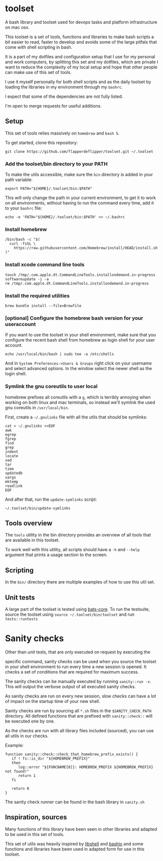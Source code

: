 # toolset

A bash library and toolset used for devops tasks and platform infrastructure on
mac osx.

This toolset is a set of tools, functions and libraries to make bash scripts a bit easier to
read, faster to develop and avoids some of the large pitfals that come with shell
scripting in bash.

It is a part of my dotfiles and configuration setup that I use for my personal and work computers, 
by splitting this set and my dotfiles, which are private I want to reduce the complexity of my local setup 
and hope that other people can make use of this set of tools.

I use it myself personally for both shell scripts and as the daily toolset by loading the
libraries in my environment through my `bashrc`.

I expect that some of the dependencies are not fully listed.

I'm open to merge requests for useful additions.

## Setup

This set of tools relies massively on `homebrew` and `bash 5`.

To get started, clone this repository:

```
git clone https://github.com/flapperdeflipper/toolset.git ~/.toolset
```

### Add the toolset/bin directory to your PATH

To make the utils accessible, make sure the `bin` directory is added in your
path variable:

```
export PATH="${HOME}/.toolset/bin:$PATH"
```

This will only change the path in your current environment, to get it to work on
all environments, without having to run the command every time, add it to your
`bashrc` file:

```
echo -e 'PATH="${HOME}/.toolset/bin:$PATH' >> ~/.bashrc
```

### Install homebrew

```
/bin/bash -c "$(
  curl -fsSL \
    https://raw.githubusercontent.com/Homebrew/install/HEAD/install.sh
)"
```

### Install xcode command line tools

```
touch /tmp/.com.apple.dt.CommandLineTools.installondemand.in-progress
softwareupdate -i -a
rm /tmp/.com.apple.dt.CommandLineTools.installondemand.in-progress
```

### Install the required utilities

```
brew bundle install --file=Brewfile
```

### [optional] Configure the homebrew bash version for your useraccount

If you want to use the toolset in your shell environment, make sure that you
configure the recent bash shell from homebrew as login shell for your user account.

```
echo /usr/local/bin/bash | sudo tee -a /etc/shells
```

And in `System Preferences->Users & Groups` right click on your username and
select advanced options. In the window select the newer shell as the login
shell.

### Symlink the gnu coreutils to user local

homebrew prefixes all coreutils with a `g`, which is terribly annoying when
working on both linux and mac terminals, so instead we'll symlink the used gnu
coreutils in `/usr/local/bin`.

First, create a `~/.gnulinks` file with all the utils that should be symlinks:
```
cat > ~/.gnulinks <<EOF
awk
egrep
fgrep
find
grep
indent
locate
sed
tar
time
updatedb
xargs
mktemp
readlink
EOF
```

And after that, run the `update-symlinks` script:
```
~/.toolset/bin/update-symlinks
```



## Tools overview

The `tools` utility in the bin directory provides an overview of all tools that
are available in this toolset.

To work well with this utility, all scripts should have a `-h` and `--help`
argument that prints a usage section to the screen.


## Scripting

In the `bin/` directory there are multiple examples of how to use this util set.


## Unit tests

A large part of the toolset is tested using
[bats-core](bats-core.readthedocs.io). To run the testsuite, source the toolset
using `source ~/.toolset/bin/toolset` and run `tests::runtests`


# Sanity checks

Other than unit tests, that are only executed on request by executing the

specific command, sanity checks can be used when you source the toolset in your
shell environment to run every time a new session is opened.
It checks a set of conditions that are required for maximum success.

The sanity checks can be manually executed by running `sanity::run -v`.
This will output the verbose output of all executed sanity checks.

As sanity checks are run on every new session, slow checks can have a lot of
impact on the startup time of your new shell.

Sanity checks are run by sourcing all `*.sh` files in the `$SANITY_CHECK_PATH` directory.
All defined functions that are prefixed with `sanity::check::`
will be executed one by one.

As the checks are run with all library files included (sourced), you can use all
utils in our checks.

Example:
```
function sanity::check::check_that_homebrew_prefix_exists() {
   if ! fs::is_dir "${HOMEBREW_PREFIX}"
   then
      log::error "${FUNCNAME[0]}: HOMEBREW_PREFIX ${HOMEBREW_PREFIX} not found!"
      return 1
   fi

   return 0
}
```

The sanity check runner can be found in the bash library in `sanity.sh`


## Inspiration, sources

Many functions of this library have been seen in other libraries and adapted to
be used in this set of tools.

This set of utils was heavily inspired by
[libshell](https://github.com/legionus/libshell) and
[bashio](https://github.com/hassio-addons/bashio) and some functions and
libraries have been used in adapted form for use in this toolset.
